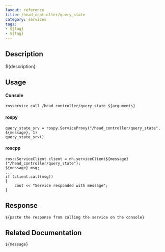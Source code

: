 ```yaml
---
layout: reference
title: /head_controller/query_state
category: services
tags: 
- ${tag} 
- ${tag}
---
```


## Description
${description}

## Usage
#### Console
```
rosservice call /head_controller/query_state ${arguments}
```

#### rospy
```
query_state_srv = rospy.ServiceProxy("/head_controller/query_state", ${message}, 1)
query_state_srv()
```

#### roscpp
```
ros::ServiceClient client = nh.serviceClient${message}("/head_controller/query_state");
${message} msg;
...
if (client.call(msg))
{
    cout << "Service responded with message";
}
```

## Response
```
${paste the response from calling the service on the console}
```

## Related Documentation
``${message}``  
